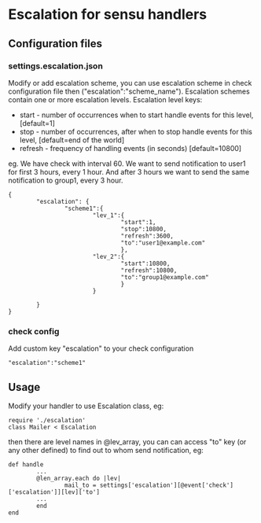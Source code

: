 # Escalation for sensu handlers

## Configuration files
### settings.escalation.json
Modify or add escalation scheme, you can use escalation scheme in check configuration file then ("escalation":"scheme_name").
Escalation schemes contain one or more escalation levels. Escalation level keys:
* start - number of occurrences when to start handle events for this level, [default=1] 
* stop - number of occurrences, after when to stop handle events for this level, [default=end of the world]
* refresh - frequency of handling events (in seconds) [default=10800]

eg. 
We have check with interval 60. We want to send notification to user1 for first 3 hours, every 1 hour.
And after 3 hours we want to send the same notification to group1, every 3 hour.
```
{
        "escalation": {
                "scheme1":{
                        "lev_1":{
                                "start":1,
                                "stop":10800,
                                "refresh":3600,
                                "to":"user1@example.com"
                                },
                        "lev_2":{
                                "start":10800,
                                "refresh":10800,
                                "to":"group1@example.com"
                                }
                        }

        }
}
```

### check config
Add custom key "escalation" to your check configuration
```
"escalation":"scheme1"
```

## Usage
Modify your handler to use Escalation class, eg:
```
require './escalation'
class Mailer < Escalation
```
then there are level names in @lev_array, you can can access "to" key (or any other defined) to find out to whom send notification, eg:
```
def handle
        ...
        @len_array.each do |lev|
                mail_to = settings['escalation'][@event['check']['escalation']][lev]['to']
        ...
        end
end
